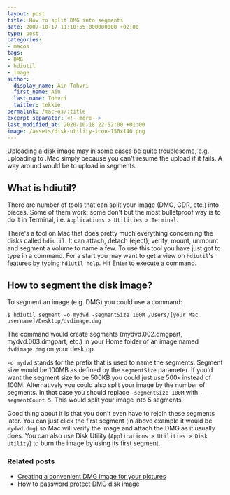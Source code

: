 ```yaml
---
layout: post
title: How to split DMG into segments
date: 2007-10-17 11:10:55.000000000 +02:00
type: post
categories:
- macos
tags:
- DMG
- hdiutil
- image
author:
  display_name: Ain Tohvri
  first_name: Ain
  last_name: Tohvri
  twitter: tekkie
permalink: /mac-os/:title
excerpt_separator: <!--more-->
last_modified_at: 2020-10-18 22:52:00 +01:00
image: /assets/disk-utility-icon-150x140.png
---
```

Uploading a disk image may in some cases be quite troublesome, e.g. uploading to .Mac simply because you can't resume the upload if it fails. A way around would be to upload in segments.<!--more-->

## What is hdiutil?

There are number of tools that can split your image (DMG, CDR, etc.) into pieces. Some of them work, some don't but the most bulletproof way is to do it in Terminal, i.e. `Applications > Utilities > Terminal`.

There's a tool on Mac that does pretty much everything concerning the disks called `hdiutil`. It can attach, detach (eject), verify, mount, unmount and segment a volume to name a few. To use this tool you have just got to type in a command. For a start you may want to get a view on `hdiutil`'s features by typing `hdiutil help`. Hit Enter to execute a command.

## How to segment the disk image?

To segment an image (e.g. DMG) you could use a command:

    $ hdiutil segment -o mydvd -segmentSize 100M /Users/[your Mac username]/Desktop/dvdimage.dmg

The command would create segments (mydvd.002.dmgpart, mydvd.003.dmgpart, etc.) in your Home folder of an image named `dvdimage.dmg` on your desktop.

`-o mydvd` stands for the prefix that is used to name the segments. Segment size would be 100MB as defined by the `segmentSize` parameter. If you'd want the segment size to be 500KB you could just use 500k instead of 100M. Alternatively you could also split your image by the number of segments. In that case you should replace `-segmentSize 100M` with `-segmentCount 5`. This would split your image into 5 segments.

Good thing about it is that you don't even have to rejoin these segments later. You can just click the first segment (in above example it would be `mydvd.dmg`) so Mac will verify the image and attach the DMG as it usually does. You can also use Disk Utility (`Applications > Utilities > Disk Utility`) to burn the image by using its first segment.

### Related posts

- [Creating a convenient DMG image for your pictures](/mac-os/creating-a-convenient-dmg-image-for-your-pictures)
- [How to password protect DMG disk image](/mac-os/how-to-password-protect-dmg-disk-image)
